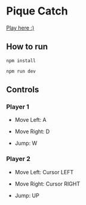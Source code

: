 # Pique Catch

[Play here :)](https://game-devs.github.io/pique-catch/)

## How to run
```
npm install

npm run dev
```

## Controls

### Player 1
- Move Left: A

- Move Right: D

- Jump: W

### Player 2

- Move Left: Cursor LEFT

- Move Right: Cursor RIGHT

- Jump: UP


